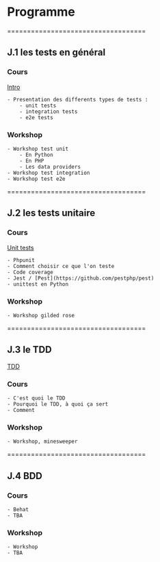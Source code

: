 # Programme

===================================
## J.1 les tests en général

### Cours

[Intro](./1.INTRO.md)

    - Presentation des differents types de tests :
        - unit tests
        - integration tests
        - e2e tests
### Workshop
    - Workshop test unit
        - En Python
        - En PHP
        - Les data providers
    - Workshop test integration
    - Workshop test e2e

===================================
## J.2 les tests unitaire
### Cours

[Unit tests](./2.UNIT_TESTS.md)

    - Phpunit
    - Comment choisir ce que l'on teste
    - Code coverage
    - Jest / [Pest](https://github.com/pestphp/pest)
    - unittest en Python
### Workshop
    - Workshop gilded rose

===================================
## J.3 le TDD

[TDD](./3.TDD.md)

### Cours
    - C'est quoi le TDD
    - Pourquoi le TDD, à quoi ça sert
    - Comment

### Workshop
    - Workshop, minesweeper

===================================
## J.4 BDD
### Cours
    - Behat
    - TBA
### Workshop
    - Workshop
    - TBA
